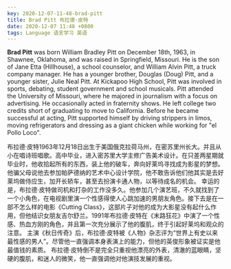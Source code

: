 ```yaml
---
key: 2020-12-07-11-48-brad-pitt
title: Brad Pitt 布拉德·皮特
date: 2020-12-07 11:48 +0800
tags: Language 语言学习 英语
---
```


**Brad Pitt** was born William Bradley Pitt on December 18th, 1963, in Shawnee, Oklahoma, and was raised in Springfield, Missouri. He is the son of Jane Etta (Hillhouse), a school counselor, and William Alvin Pitt, a truck company manager. He has a younger brother, Douglas (Doug) Pitt, and a younger sister, Julie Neal Pitt. At Kickapoo High School, Pitt was involved in sports, debating, student government and school musicals. Pitt attended the University of Missouri, where he majored in journalism with a focus on advertising. He occasionally acted in fraternity shows. He left college two credits short of graduating to move to California. Before he became successful at acting, Pitt supported himself by driving strippers in limos, moving refrigerators and dressing as a giant chicken while working for "el Pollo Loco".

布拉德·皮特1963年12月18日出生于美国俄克拉荷马州，在密苏里州长大。并且从小在唱诗班唱歌。高中毕业，进入密苏里大学主修广告美术设计。在只差两星期就毕业时，他收拾起所有的东西，装上他的破车，奔向好莱坞寻找成为影星的梦想。他骗父母说他去参加帕萨德纳的艺术中心设计学院，他不敢告诉他们他其实是去好莱坞做侍应生，加开长轿车，甚至去扮演卡通人物，以等待成名的机会。 幸运的是，布拉德·皮特做司机和打杂的工作没多久。他参加几个演艺班，不久就找到了一个小角色，在电视剧里演一个性感得使人心跳加速的男朋友角色。接下去是在一部不怎么样的电影《Cutting Class》，这部片子对他的成为大影星没有起什么作用，但他结识女朋友吉尔舒兰。1991年布拉德·皮特在《末路狂花》中演了一个性感、热血方刚的角色，并且第一次充分展示了他的腹肌，终于引起好莱坞和观众的注意。 主演《秋日传奇》后，布拉德·皮特被《人物》杂志评为“世界上有史以来最性感的男人”。尽管他一直强调本身表演上的能力，但他的英俊形象被证实是他最值钱的素质。 布拉德·皮特倒不是完全只重视他漂亮的外表，清澈的蓝眼睛，坚硬的腹肌，和迷人的微笑，他一直强调他对他演技发展的重视。

<!--more-->
